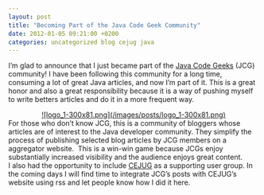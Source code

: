 ```yaml
---
layout: post
title: "Becoming Part of the Java Code Geek Community"
date: 2012-01-05 09:21:00 +0200
categories: uncategorized blog cejug java
---
```


I’m glad to announce that I just became part of the <a href="http://www.javacodegeeks.com/" target="_blank">Java Code Geeks</a> (JCG) community! I have been following this community for a long time, consuming a lot of great Java articles, and now I’m part of it. This is a great honor and also a great responsibility because it is a way of pushing myself to write betters articles and do it in a more frequent way.

<div style="clear: both; text-align: center;"><a href="http://69.89.31.239/~hildeber/wp-content/uploads/2012/01/logo_1.png" style="margin-left: 1em; margin-right: 1em;">![logo_1-300x81.png](/images/posts/logo_1-300x81.png)</a></div>
For those who don’t know JCG, this is a community of bloggers whose articles are of interest to the Java developer community. They simplify the process of publishing selected blog articles by JCG members on a aggregator website.  This is a win-win game because JCGs enjoy substantially increased visibility and the audience enjoys great content.<br/>I also had the opportunity to include <a href="http://www.cejug.org/" target="_blank">CEJUG</a> as a supporting user group. In the coming days I will find time to integrate JCG’s posts with CEJUG’s website using rss and let people know how I did it here.
